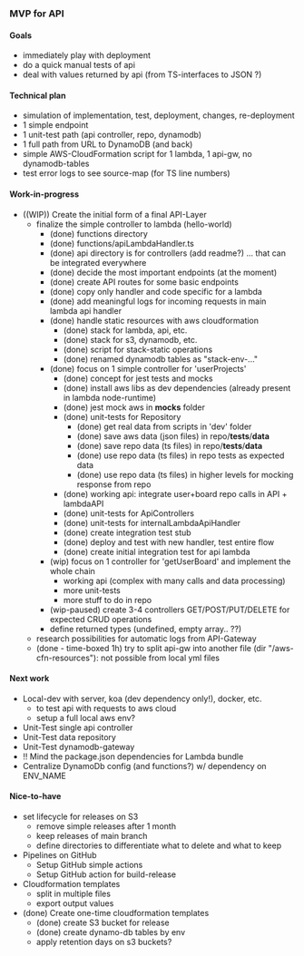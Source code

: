 ### MVP for API

#### Goals
- immediately play with deployment
- do a quick manual tests of api
- deal with values returned by api (from TS-interfaces to JSON ?)


#### Technical plan
- simulation of implementation, test, deployment, changes, re-deployment
- 1 simple endpoint
- 1 unit-test path (api controller, repo, dynamodb)
- 1 full path from URL to DynamoDB (and back)
- simple AWS-CloudFormation script for 1 lambda, 1 api-gw, no dynamodb-tables
- test error logs to see source-map (for TS line numbers)

#### Work-in-progress
- ((WIP)) Create the initial form of a final API-Layer
  - finalize the simple controller to lambda (hello-world)
    - (done) functions directory
    - (done) functions/apiLambdaHandler.ts
    - (done) api directory is for controllers (add readme?) ... that can be integrated everywhere
    - (done) decide the most important endpoints (at the moment)
    - (done) create API routes for some basic endpoints
    - (done) copy only handler and code specific for a lambda
    - (done) add meaningful logs for incoming requests in main lambda api handler
    - (done) handle static resources with aws cloudformation
      - (done) stack for lambda, api, etc.
      - (done) stack for s3, dynamodb, etc.
      - (done) script for stack-static operations
      - (done) renamed dynamodb tables as "stack-env-..."
    - (done) focus on 1 simple controller for 'userProjects'
      - (done) concept for jest tests and mocks
      - (done) install aws libs as dev dependencies (already present in lambda node-runtime)
      - (done) jest mock aws in __mocks__ folder
      - (done) unit-tests for Repository
        - (done) get real data from scripts in 'dev' folder
        - (done) save aws data (json files) in repo/__tests__/__data__
        - (done) save repo data (ts files) in repo/__tests__/__data__
        - (done) use repo data (ts files) in repo tests as expected data
        - (done) use repo data (ts files) in higher levels for mocking response from repo
      - (done) working api: integrate user+board repo calls in API + lambdaAPI
      - (done) unit-tests for ApiControllers
      - (done) unit-tests for internalLambdaApiHandler
      - (done) create integration test stub
      - (done) deploy and test with new handler, test entire flow
      - (done) create initial integration test for api lambda
    - (wip) focus on 1 controller for 'getUserBoard' and implement the whole chain
      - working api (complex with many calls and data processing)
      - more unit-tests
      - more stuff to do in repo
    - (wip-paused) create 3-4 controllers GET/POST/PUT/DELETE for expected CRUD operations
    - define returned types (undefined, empty array.. ??)
  - research possibilities for automatic logs from API-Gateway
  - (done - time-boxed 1h) try to split api-gw into another file (dir "/aws-cfn-resources"): not possible from local yml files

#### Next work
- Local-dev with server, koa (dev dependency only!), docker, etc.
  - to test api with requests to aws cloud
  - setup a full local aws env?
- Unit-Test single api controller
- Unit-Test data repository
- Unit-Test dynamodb-gateway
- !! Mind the package.json dependencies for Lambda bundle
- Centralize DynamoDb config (and functions?) w/ dependency on ENV_NAME


#### Nice-to-have
- set lifecycle for releases on S3
  - remove simple releases after 1 month
  - keep releases of main branch
  - define directories to differentiate what to delete and what to keep
- Pipelines on GitHub
  - Setup GitHub simple actions
  - Setup GitHub action for build-release
- Cloudformation templates
  - split in multiple files
  - export output values
- (done) Create one-time cloudformation templates
  - (done) create S3 bucket for release
  - (done) create dynamo-db tables by env
  - apply retention days on s3 buckets?